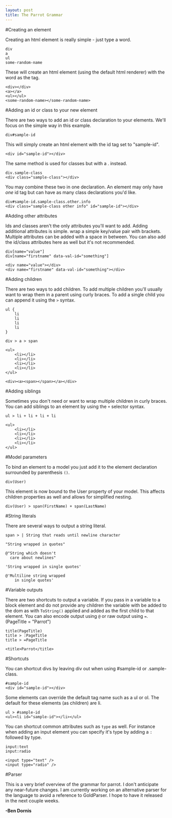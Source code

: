 ```yaml
---
layout: post
title: The Parrot Grammar
---
```



#Creating an element

Creating an html element is really simple - just type a word. 

    div
    a
    ul
    some-random-name

These will create an html element (using the default html renderer) with the word as the tag.

    <div></div>
    <a></a>
    <ul></ul>
    <some-random-name></some-random-name>

#Adding an id or class to your new element

There are two ways to add an id or class declaration to your elements. We'll focus on the simple way in this example.

    div#sample-id

This will simply create an html element with the id tag set to "sample-id".

    <div id="sample-id"></div>


The same method is used for classes but with a . instead.

    div.sample-class
    <div class="sample-class"></div>

You may combine these two in one declaration. An element may only have <em>one</em> id tag but can have as many class declarations you'd like.

    div#sample-id.sample-class.other.info
    <div class="sample-class other info" id="sample-id"></div>

#Adding other attributes

Ids and classes aren't the only attributes you'll want to add. Adding additional attributes is simple. wrap a simple key/value pair with brackets. Multiple attributes can be added with a space in between. You can also add the id/class attributes here as well but it's not recommended.

    div[name="value"]
    div[name="firstname" data-val-id="something"]

    <div name="value"></div>
    <div name="firstname" data-val-id="something"></div>

#Adding children

There are two ways to add children. To add multiple children you'll usually want to wrap them in a parent using curly braces. To add a single child you can append it using the `>` syntax.

    ul {
        li
        li
        li
        li
    }

    div > a > span

    <ul>
        <li></li>
        <li></li>
        <li></li>
        <li></li>
    </ul>

    <div><a><span></span></a></div>

#Adding siblings

Sometimes you don't need or want to wrap multiple children in curly braces. You can add siblings to an element by using the `+` selector syntax.

    ul > li + li + li + li

    <ul>
        <li></li>
        <li></li>
        <li></li>
        <li></li>
    </ul>

#Model parameters

To bind an element to a model you just add it to the element declaration surrounded by parenthesis `()`.

    div(User)

This element is now bound to the User property of your model. This affects children properties as well and allows for simplified nesting.

    div(User) > span(FirstName) + span(LastName)

#String literals

There are several ways to output a string literal.

    span > | String that reads until newline character
    
    "String wrapped in quotes"
    
    @"String which doesn't
      care about newlines"
    
    'String wrapped in single quotes'
    
    @'Multiline string wrapped
        in single quotes'
    

#Variable outputs

There are two shortcuts to output a variable. If you pass in a variable to a block element and do not provide any children the variable with be added to the dom as with `ToString()` applied and added as the first child to that element. You can also encode output using `@` or raw output using `=`. (PageTitle = "Parrot")

    title(PageTitle)
    title > :PageTitle
    title > =PageTitle

    <title>Parrot</title>

#Shortcuts

You can shortcut divs by leaving div out when using #sample-id or .sample-class. 

    #sample-id
    <div id="sample-id"></div>

Some elements can override the default tag name such as a ul or ol. The default for these elements (as children) are li.

    ul > #sample-id
    <ul><li id="sample-id"></li></ul>

You can shortcut common attributes such as `type` as well. For instance when adding an input element you can specify it's type by adding a `:` followed by type.

    input:text
    input:radio
    
	<input type="text" />
    <input type="radio" />

#Parser

This is a very brief overview of the grammar for parrot. I don't anticipate any near-future changes. I am currently working on an alternative parser for the language to avoid a reference to GoldParser. I hope to have it released in the next couple weeks.

**-Ben Dornis**